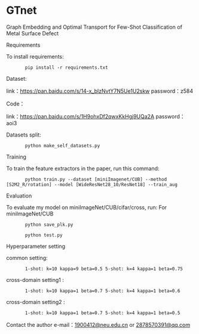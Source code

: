 # GTnet
Graph Embedding and Optimal Transport for Few-Shot Classification of Metal Surface Defect

Requirements

To install requirements:

           pip install -r requirements.txt

Dataset:

link：https://pan.baidu.com/s/14-x_blzNvtY7N5Ue1U2skw password：z584

Code：

link：https://pan.baidu.com/s/1H9ohxDf2qwxKkHgj9UQa2A password：aoi3 

Datasets split:
           
           python make_self_datasets.py
           


Training

To train the feature extractors in the paper, run this command:

           python train.py --dataset [miniImagenet/CUB] --method [S2M2_R/rotation] --model [WideResNet28_10/ResNet18] --train_aug

Evaluation

To evaluate my model on miniImageNet/CUB/cifar/cross, run:
For miniImageNet/CUB

           python save_plk.py

           python test.py



Hyperparameter setting

common setting:

           1-shot: k=10 kappa=9 beta=0.5 5-shot: k=4 kappa=1 beta=0.75

cross-domain setting1 :

           1-shot: k=10 kappa=1 beta=0.7 5-shot: k=4 kappa=1 beta=0.6

cross-domain setting2 :

           1-shot: k=10 kappa=1 beta=0.7 5-shot: k=4 kappa=1 beta=0.5

Contact the author e-mail：1900412@neu.edu.cn or 2878570391@qq.com
